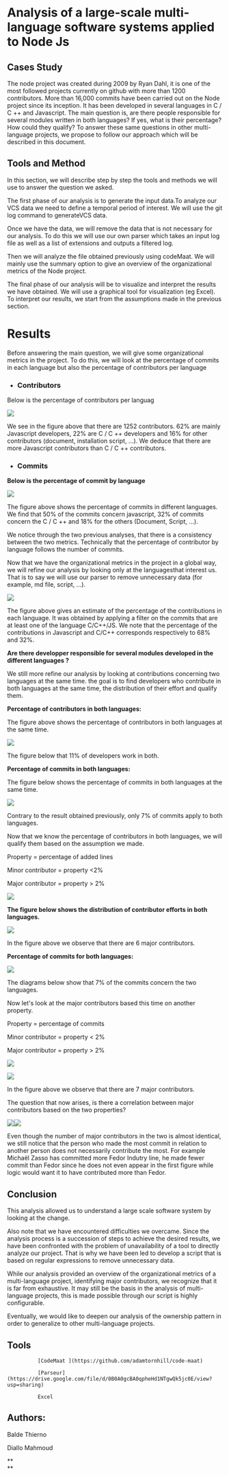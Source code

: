 # **Analysis of a large-scale multi-language software systems applied to Node Js**

## **Cases Study**

The node project was created during 2009 by Ryan Dahl, it is one of the most followed projects currently on github with more than 1200 contributors. More than 16,000 commits have been carried out on the Node project since its inception. It has been developed in several languages in C / C ++ and Javascript. The main question is, are there people responsible for several modules written in both languages? If yes, what is their percentage? How could they qualify? To answer these same questions in other multi-language projects, we propose to follow our approach which will be described in this document.

## **Tools and Method**

In this section, we will describe step by step the tools and methods we will use to answer the question we asked.

The first phase of our analysis is to generate the input data.To analyze our VCS data we need to define a temporal period of interest. We will use the git log command to generateVCS data.

Once we have the data, we will remove the data that is not necessary for our analysis. To do this we will use our own parser which takes an input log file as well as a list of extensions and outputs a filtered log.

Then we will analyze the file obtained previously using codeMaat. We will mainly use the summary option to give an overview of the organizational metrics of the Node project.

The final phase of our analysis will be to visualize and interpret the results we have obtained. We will use a graphical tool for visualization \(eg Excel\). To interpret our results, we start from the assumptions made in the previous section.

# **Results**

Before answering the main question, we will give some organizational metrics in the project. To do this, we will look at the percentage of commits in each language but also the percentage of contributors per language

* ### Contributors

Below is the percentage of contributors per languag

![](https://lh4.googleusercontent.com/MY0Xit7Z93aJTQamgyeNm2JK8UmYOo7ewZKfQ-srhS2SpQaxgxOIdhW8c3n2EW5WJ3OSyYdvEFG2c5ebri_vs9RmER8SoYz91ESP1kEIAOn8K7bxXMT7stRmrfMJL8B9uLsJXILC)

We see in the figure above that there are 1252 contributors. 62% are mainly Javascript developers, 22% are C / C ++ developers and 16% for other contributors \(document, installation script, ...\). We deduce that there are more Javascript contributors than C / C ++ contributors.

* ### **Commits**

**Below is the percentage of commit by language**

![](https://lh6.googleusercontent.com/PBoIbia6t9D6j7YxVGllPWcEmy96WImqu74HE91dFF_2yMZSmfUaSLImNp_fqAjizBYOEnScUNQxHzJs63LYCKgN8zV6sfxRvXbeculwfPJF2HbzxdZzL2tD07he25E3dkHjGXNy)

The figure above shows the percentage of commits in different languages. We find that 50% of the commits concern javascript, 32% of commits concern the C / C ++ and 18% for the others \(Document, Script, ...\).

We notice through the two previous analyses, that there is a consistency between the two metrics. Technically that the percentage of contributor by language follows the number of commits.

Now that we have the organizational metrics in the project in a global way, we will refine our analysis by looking only at the languages ​​that interest us. That is to say we will use our parser to remove unnecessary data \(for example, md file, script, ...\).

![](https://lh4.googleusercontent.com/Mdsvjqw7Jz8pGLbhvBUBvLxhZDs0vlw_qzD5ctl8jGBWKps55DO1_EMslzp9OEEP22uY3eZPK_szPSGV9VGLsO4vw9DVCknT2Cg3yHDXipmz5Y4WcCvfsHeBT0dVu9jgFVaIbuRM)

The figure above gives an estimate of the percentage of the contributions in each language. It was obtained by applying a filter on the commits that are at least one of the language C/C++/JS. We note that the percentage of the contributions in Javascript and C/C++ corresponds respectively to 68% and 32%.

**Are there developper responsible for several modules developed in the different languages ?**

We still more refine our analysis by looking at contributions concerning two languages at the same time. the goal is to find developers who contribute in both languages at the same time, the distribution of their effort and qualify them.

**Percentage of contributors in both languages:**

The figure above shows the percentage of contributors in both languages at the same time.

![](https://lh3.googleusercontent.com/L2s2WU-ZrAYG35_adN4Q_8qj7dJpY8IkPBM1m823aHx94Ann4gwnr5ksRS4VhG8FuHUYu5eabO6LgLRnzyYvH94woNswhaQOzPh0YBMGls06ihN79jKEqX0C8pqPCBh436hQGosk)

The figure below that 11% of developers work in both.

**Percentage of commits in both languages:**

The figure below shows the percentage of commits in both languages at the same time.

![](https://lh3.googleusercontent.com/TyvEA7ctRiPgE6kzM8ANDLAnIvPM7ku3sC3eIIHZdgLP4pX_32FqbL1uztaI2h6Zpdv_0RZhtUTJUTth3VkyhYhzkQg4uo7Cb64IW-W4dblg_MiIplhPzcewtU35r1vt05ps3f5E)

Contrary to the result obtained previously, only 7% of commits apply to both languages.

Now that we know the percentage of contributors in both languages, we will qualify them based on the assumption we made.

Property = percentage of added lines

Minor contributor = property &lt;2%

Major contributor = property &gt; 2%

![](https://lh4.googleusercontent.com/TExM0xmkkUElnYf3dRr9N0_i_rfakp0VmJ2cCWDeU3OKK2wOzZNbFvYJQfbQGpmc6KWgd3Ub4qtDKQcWaoDSFC5BImyw5gCx3VKPuN-54f-JHiWnJhESwKzjkBPRBpBDMuJ-7x_w)

**The figure below shows the distribution of contributor efforts in both languages.**

![](https://lh5.googleusercontent.com/Iyj5qAQongZS6cDIryTctdGlD35lGuWg4Q5-BOMyljC170CV8a3uXH9Q321IE9CEABV8xbEl7EOdjyCnEzj8yYgqqdL3JphvEEPhhASmXdp6ialhpSBFGz5nclpogH6lOyp-BMPY)

In the figure above we observe that there are 6 major contributors.

**Percentage of commits for both languages:**

![](https://lh3.googleusercontent.com/TyvEA7ctRiPgE6kzM8ANDLAnIvPM7ku3sC3eIIHZdgLP4pX_32FqbL1uztaI2h6Zpdv_0RZhtUTJUTth3VkyhYhzkQg4uo7Cb64IW-W4dblg_MiIplhPzcewtU35r1vt05ps3f5E)

The diagrams below show that 7% of the commits concern the two languages.

Now let's look at the major contributors based this time on another property.

Property = percentage of commits

Minor contributor = property &lt; 2%

Major contributor = property &gt; 2%

![](https://lh6.googleusercontent.com/PKof_F4ojoUMgdkWVfzyiubzu8DSOYo04jTl05-AQadKeqOAPj-HMej0dPeIRIs-gRknCIKpwRT5I1v6T6AjsaBRJi_QaXhorpOTSvn-l5otX1lcRnsTmw2SNBKWhpzH1cKNKSSu)

![](https://lh5.googleusercontent.com/snxfn8nEo3122I94lGLXerVqYj-Rqf4wkbWCDtzm4l_qa8AWuPMJNWrqynaj_2fy72QLFf7yiimEbR1m_8DZ6o3vjerMCGJviw-S53M6sp1HLRGaDrmsJ2dF2iQTtdWsudzjt9OP)

In the figure above we observe that there are 7 major contributors.

The question that now arises, is there a correlation between major contributors based on the two properties?

![](https://lh3.googleusercontent.com/8ZSptnM2oMKWEYqao6lwXwfU76MBEopTW2N60Of_hILnoacP32bZH5vBkOwfviondgVG5n4vEGl2lQnDHT8I4sOTBElFBwEnVP0Ql4B9T3WDZM3JauO1vnT8ITHxbORHZdX01dPZ)![](https://lh6.googleusercontent.com/roIKjZ0WybFKj9oQj-XWCG7nEfCPXPO7g8Eygso75apCXvv3qHLllqGY_mQCS7dkpo-0vQbFcjtEkNyuRybaQZzbGdiF1yWVskOAVazN7r9JzAgGE1motjwBsTzV0EjAesnqfbdC)

Even though the number of major contributors in the two is almost identical, we still notice that the person who made the most commit in relation to another person does not necessarily contribute the most. For example Michaël Zasso has committed more Fedor Indutry line, he made fewer commit than Fedor since he does not even appear in the first figure while logic would want it to have contributed more than Fedor.

## Conclusion

This analysis allowed us to understand a large scale software system by looking at the change.

Also note that we have encountered difficulties we overcame. Since the analysis process is a succession of steps to achieve the desired results, we have been confronted with the problem of unavailability of a tool to directly analyze our project. That is why we have been led to develop a script that is based on regular expressions to remove unnecessary data.

While our analysis provided an overview of the organizational metrics of a multi-language project, identifying major contributors, we recognize that it is far from exhaustive. It may still be the basis in the analysis of multi-language projects, this is made possible through our script is highly configurable.

Eventually, we would like to deepen our analysis of the ownership pattern in order to generalize to other multi-language projects.



## Tools

              [CodeMaat ](https://github.com/adamtornhill/code-maat)

              [Parseur](https://drive.google.com/file/d/0B0A0gcBA0qpheHd1NTgwQk5jc0E/view?usp=sharing)

              Excel





## Authors:

Balde Thierno

Diallo Mahmoud

**        
**

